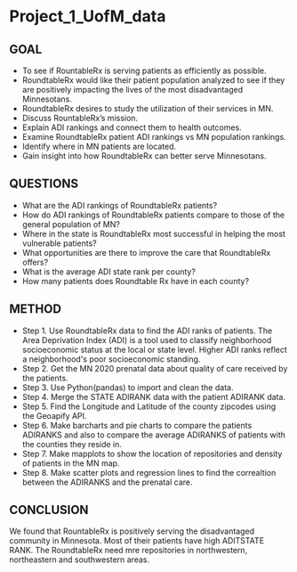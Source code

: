 # Project_1_UofM_data

## GOAL 
* To see if RountableRx  is serving patients as efficiently as possible.
* RoundtableRx would like their patient population analyzed to see if they are positively impacting the lives of the most disadvantaged Minnesotans.
*  RoundtableRx desires to study the utilization of their services in MN.
* Discuss RountableRx’s mission.
* Explain ADI rankings and connect them to health outcomes.
* Examine RoundtableRx patient ADI rankings vs MN population rankings.
* Identify where in MN patients are located.
* Gain insight into how RoundtableRx can better serve Minnesotans.
## QUESTIONS
* What are the ADI rankings of RoundtableRx patients?
* How do ADI rankings of RoundtableRx patients compare to those of the general population of MN? 
* Where in the state is RoundtableRx most successful in helping the most vulnerable patients? 
* What opportunities are there to improve the care that RoundtableRx offers?
* What is the average ADI state rank per county? 
* How many patients does Roundtable Rx have in each county?


## METHOD
* Step 1. Use RoundtableRx data to find the ADI ranks of patients. The Area Deprivation Index (ADI) is a tool used to classify neighborhood socioeconomic status at the local or state level. Higher ADI ranks reflect a neighborhood's poor socioeconomic standing.
* Step 2. Get the MN 2020 prenatal data about quality of care received by the patients.
* Step 3. Use Python(pandas) to import and clean the data.
* Step 4. Merge the STATE ADIRANK data with the patient ADIRANK data.
* Step 5. Find the Longitude and Latitude of the county zipcodes using the Geoapify API.
* Step 6. Make barcharts and pie charts to compare the patients ADIRANKS and also to compare the average ADIRANKS of patients with the counties they reside in.
* Step 7. Make mapplots to show the location of repositories and density of patients in the MN map.
* Step 8. Make scatter plots and regression lines to find the correaltion between the ADIRANKS and the prenatal care.

## CONCLUSION
We found that RountableRx is positively serving the disadvantaged community in Minnesota. Most of their patients have high ADITSTATE RANK. The RoundtableRx need mre repositories in northwestern, northeastern and southwestern areas. 

